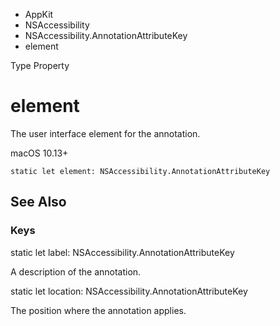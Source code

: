 

- AppKit
- NSAccessibility
- NSAccessibility.AnnotationAttributeKey
-  element 

Type Property

# element

The user interface element for the annotation.

macOS 10.13+

``` source
static let element: NSAccessibility.AnnotationAttributeKey
```

## See Also

### Keys

static let label: NSAccessibility.AnnotationAttributeKey

A description of the annotation.

static let location: NSAccessibility.AnnotationAttributeKey

The position where the annotation applies.

